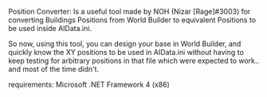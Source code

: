Position Converter: Is a useful tool made by NOH (Nizar [Rage]#3003) for converting Buildings Positions from World Builder to equivalent Positions to be used inside AIData.ini.

So now, using this tool, you can design your base in World Builder, and quickly know the XY positions to be used in AIData.ini  without having to keep testing for arbitrary positions in that file which were expected to work.. and most of the time didn't.

requirements: Microsoft .NET Framework 4 (x86)